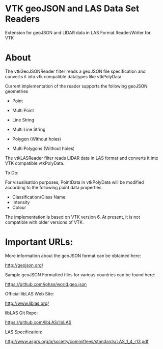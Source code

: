 VTK geoJSON and LAS Data Set Readers
====================================

Extension for geoJSON and LIDAR data in LAS Format Reader/Writer for VTK

About
=====
The vtkGeoJSONReader filter reads a geoJSON file specification and converts it into vtk compatible datatypes like vtkPolyData.

Current implementation of the reader supports the following geoJSON geometries

- Point

- Multi Point

- Line String

- Multi Line String

- Polygon (Without holes)

- Multi Polygons (Without holes)

The vtkLASReader filter reads LIDAR data in LAS format and converts it into VTK compatible vtkPolyData.

To Do:

For visualisation purposes, PointData in vtkPolyData will be modified according to the following point data properties:

- Classification/Class Name
- Intensity
- Colour


The implementation is based on VTK version 6. At present, it is not compatible with older versions of VTK.

Important URLs:
===============

More information about the geoJSON format can be obtained here:

http://geojson.org/


Sample geoJSON Formatted files for various countries can be found here:

https://github.com/johan/world.geo.json


Official libLAS Web Site:

http://www.liblas.org/


libLAS Git Repo:

https://github.com/libLAS/libLAS


LAS Specification:

http://www.asprs.org/a/society/committees/standards/LAS_1_4_r13.pdf
